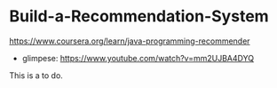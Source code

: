 # Build-a-Recommendation-System
https://www.coursera.org/learn/java-programming-recommender

- glimpese: https://www.youtube.com/watch?v=mm2UJBA4DYQ

This is a to do.

